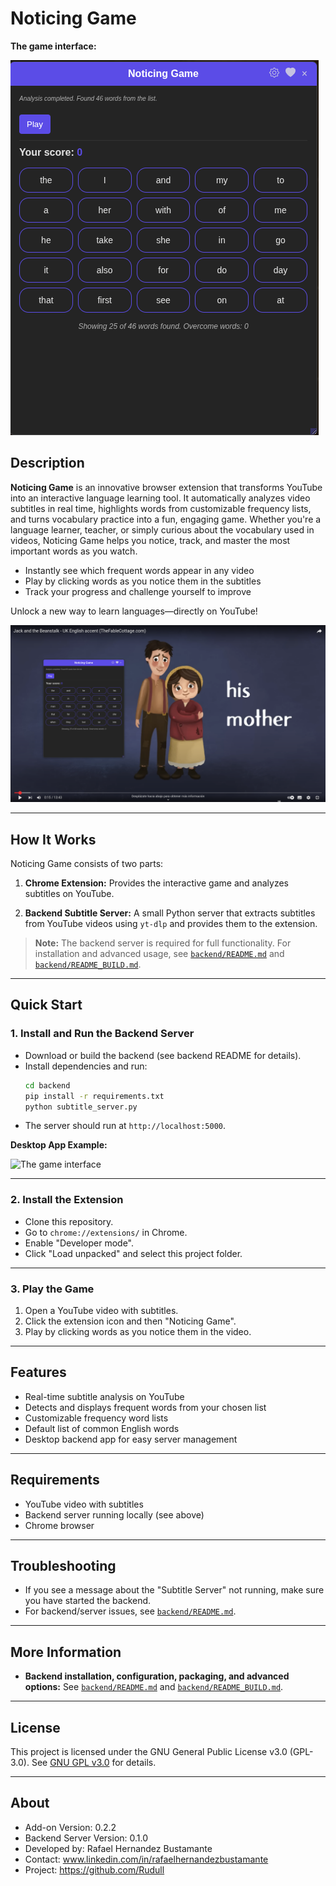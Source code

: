 # Noticing Game

**The game interface:**

![The game interface](assets/noticing_game_1.png)

## Description

**Noticing Game** is an innovative browser extension that transforms YouTube into an interactive language learning tool. It automatically analyzes video subtitles in real time, highlights words from customizable frequency lists, and turns vocabulary practice into a fun, engaging game.
Whether you're a language learner, teacher, or simply curious about the vocabulary used in videos, Noticing Game helps you notice, track, and master the most important words as you watch.

- Instantly see which frequent words appear in any video
- Play by clicking words as you notice them in the subtitles
- Track your progress and challenge yourself to improve

Unlock a new way to learn languages—directly on YouTube!

![The game interface](assets/noticing_game_2.png)

---

## How It Works

Noticing Game consists of two parts:

1. **Chrome Extension:**
   Provides the interactive game and analyzes subtitles on YouTube.

2. **Backend Subtitle Server:**
   A small Python server that extracts subtitles from YouTube videos using `yt-dlp` and provides them to the extension.

> **Note:** The backend server is required for full functionality.
> For installation and advanced usage, see [`backend/README.md`](backend/README.md) and [`backend/README_BUILD.md`](backend/README_BUILD.md).

---

## Quick Start

### 1. Install and Run the Backend Server

- Download or build the backend (see backend README for details).
- Install dependencies and run:
  ```bash
  cd backend
  pip install -r requirements.txt
  python subtitle_server.py
  ```
- The server should run at `http://localhost:5000`.

**Desktop App Example:**

![The game interface](assets/noticin-game-server.png)

---

### 2. Install the Extension

- Clone this repository.
- Go to `chrome://extensions/` in Chrome.
- Enable "Developer mode".
- Click "Load unpacked" and select this project folder.

---

### 3. Play the Game

1. Open a YouTube video with subtitles.
2. Click the extension icon and then "Noticing Game".
3. Play by clicking words as you notice them in the video.

---

## Features

- Real-time subtitle analysis on YouTube
- Detects and displays frequent words from your chosen list
- Customizable frequency word lists
- Default list of common English words
- Desktop backend app for easy server management

---

## Requirements

- YouTube video with subtitles
- Backend server running locally (see above)
- Chrome browser

---

## Troubleshooting

- If you see a message about the "Subtitle Server" not running, make sure you have started the backend.
- For backend/server issues, see [`backend/README.md`](backend/README.md).

---

## More Information

- **Backend installation, configuration, packaging, and advanced options:**
  See [`backend/README.md`](backend/README.md) and [`backend/README_BUILD.md`](backend/README_BUILD.md).

---

## License

This project is licensed under the GNU General Public License v3.0 (GPL-3.0).
See [GNU GPL v3.0](https://www.gnu.org/licenses/gpl-3.0.en.html) for details.

---

## About

- Add-on Version: 0.2.2
- Backend Server Version: 0.1.0
- Developed by: Rafael Hernandez Bustamante
- Contact: www.linkedin.com/in/rafaelhernandezbustamante
- Project: https://github.com/Rudull
